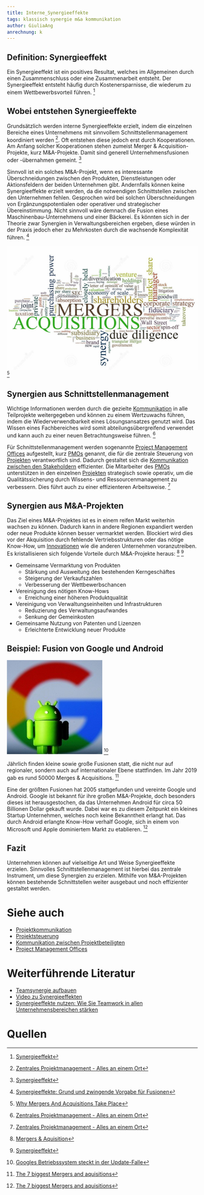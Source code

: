 ```yaml
---
title: Interne_Synergieeffekte
tags: klassisch synergie m&a kommunikation
author: GiuliaAng
anrechnung: k
---
```



## Definition: Synergieeffekt

Ein Synergieeffekt ist ein positives Resultat, welches im Allgemeinen durch einen Zusammenschluss oder eine Zusammenarbeit entsteht. Der Synergieeffekt entsteht häufig durch Kostenersparnisse, die wiederum zu einem Wettbewerbsvorteil führen. [^1]

## Wobei entstehen Synergieeffekte

Grundsätzlich werden interne Synergieeffekte erzielt, indem die einzelnen Bereiche eines Unternehmens mit sinnvollem Schnittstellenmanagement koordiniert werden [^2]. Oft entstehen diese jedoch erst durch Kooperationen. Am Anfang solcher Kooperationen stehen zumeist Merger & Acquisition-Projekte, kurz M&A-Projekte. Damit sind generell Unternehmensfusionen oder -übernahmen gemeint. [^1]

Sinnvoll ist ein solches M&A-Projekt, wenn es interessante Überschneidungen zwischen den Produkten, Dienstleistungen oder Aktionsfeldern der beiden Unternehmen gibt. Andernfalls können keine Synergieeffekte erzielt werden, da die notwendigen Schnittstellen zwischen den Unternehmen fehlen. Gesprochen wird bei solchen Überschneidungen von Ergänzungspotentialen oder operativer und strategischer Übereinstimmung. Nicht sinnvoll wäre demnach die Fusion eines Maschinenbau-Unternehmens und einer Bäckerei. Es könnten sich in der Theorie zwar Synergien in Verwaltungsbereichen ergeben, diese würden in der Praxis jedoch eher zu Mehrkosten durch die wachsende Komplexität führen. [^3]

![M&A Wortwolke](Interne_Synergieeffekte/mergers-and-acquisitions.jpg)[^4] 

## Synergien aus Schnittstellenmanagement 

Wichtige Informationen werden durch die gezielte [Kommunikation](Projektkommunikation.md) in alle Teilprojekte weitergegeben und können zu einem Wertzuwachs führen, indem die Wiederverwendbarkeit eines Lösungsansatzes genutzt wird. Das Wissen eines Fachbereiches wird somit abteilungsübergreifend verwendet und kann auch zu einer neuen Betrachtungsweise führen. [^2]

Für Schnittstellenmanagement werden sogenannte [Project Management Offices](Project_Management_Office.md) aufgestellt, kurz [PMOs](Project_Management_Office.md) genannt, die für die zentrale Steuerung von [Projekten](Projekt.md) verantwortlich sind. Dadurch gestaltet sich die [Kommunikation zwischen den Stakeholdern](Kommunikation_Projektbeteiligte.md) effizienter. Die Mitarbeiter des [PMOs](Project_Management_Office.md) unterstützen in den einzelnen [Projekten](Projekt.md) strategisch sowie operativ, um die Qualitätssicherung durch Wissens- und Ressourcenmanagement zu verbessern. Dies führt auch zu einer effizienteren Arbeitsweise. [^2]

## Synergien aus M&A-Projekten

Das Ziel eines M&A-Projektes ist es in einem reifen Markt weiterhin wachsen zu können. Dadurch kann in andere Regionen expandiert werden oder neue Produkte können besser vermarktet werden. Blockiert wird dies vor der Akquisition durch fehlende Vertriebsstrukturen oder das nötige Know-How, um [Innovationen](Innovationsprojekte.md) wie die anderen Unternehmen voranzutreiben. Es kristallisieren sich folgende Vorteile durch M&A-Projekte heraus: [^5] [^1]

* Gemeinsame Vermarktung von Produkten 
  - Stärkung und Ausweitung des bestehenden Kerngeschäftes
  - Steigerung der Verkaufszahlen
  - Verbesserung der Wettbewerbschancen
* Vereinigung des nötigen Know-Hows 
  - Erreichung einer höheren Produktqualität
* Vereinigung von Verwaltungseinheiten und Infrastrukturen
  - Reduzierung des Verwaltungsaufwandes
  - Senkung der Gemeinkosten
* Gemeinsame Nutzung von Patenten und Lizenzen
  - Erleichterte Entwicklung neuer Produkte

## Beispiel: Fusion von Google und Android

![Google & Android Fusion](Interne_Synergieeffekte/Android_Google.jpg) [^6] 

Jährlich finden kleine sowie große Fusionen statt, die nicht nur auf regionaler, sondern auch auf internationaler Ebene stattfinden. Im Jahr 2019 gab es rund 50000 Merges & Acquisitions. [^7]

Eine der größten Fusionen hat 2005 stattgefunden und vereinte Google und Android. Google ist bekannt für ihre großen M&A-Projekte, doch besonders dieses ist herausgestochen, da das Unternehmen Android für circa 50 Billionen Dollar gekauft wurde. Dabei war es zu diesem Zeitpunkt ein kleines Startup Unternehmen, welches noch keine Bekanntheit erlangt hat. Das durch Android erlangte Know-How verhalf Google, sich in einem von Microsoft und Apple dominiertem Markt zu etablieren. [^7]

## Fazit

Unternehmen können auf vielseitige Art und Weise Synergieeffekte erzielen. Sinnvolles Schnittstellenmanagement ist hierbei das zentrale Instrument, um diese Synergien zu erzielen. Mithilfe von M&A-Projekten können bestehende Schnittstellen weiter ausgebaut und noch effizienter gestaltet werden.

# Siehe auch

* [Projektkommunikation](Projektkommunikation.md)
* [Projektsteuerung](Projektsteuerung.md)
* [Kommunikation zwischen Projektbeteiligten](Kommunikation_Projektbeteiligte.md)
* [Project Management Offices](Project_Management_Office.md)

# Weiterführende Literatur

* [Teamsynergie aufbauen](https://asana.com/de/resources/what-is-synergy)
* [Video zu Synergieeffekten](https://studyflix.de/wirtschaft/synergieeffekte-1899)
* [Synergieeffekte nutzen: Wie Sie Teamwork in allen Unternehmensbereichen stärken](https://www.wlw.de/de/inside-business/aktuelles/synergieeffekte-team)

# Quellen

[^1]: [Synergieeffekt](https://www.projektmagazin.de/glossarterm/synergieeffekt#beispiele)
[^2]: [Zentrales Projektmanagement - Alles an einem Ort](https://www.nordantech.com/de/blog/project-management/zentrales-projektmanagement)
[^3]: [Synergieeffekte: Grund und zwingende Vorgabe für Fusionen](https://www.umsetzungsberatung.de/pmi-post-merger-integration/synergieeffekte.php)
[^4]: [Why Mergers And Acquisitions Take Place](https://www.reacpa.com/why-mergers-and-acquisitions-take-place/)
[^5]: [Mergers & Aquisition](http://www.wirtschaftslexikon24.com/d/mergers-acquisitions/mergers-acquisitions.htm)
[^6]: [Googles Betriebssystem steckt in der Update-Falle](https://www.welt.de/wirtschaft/webwelt/article191971689/Android-Google-will-Update-Problem-auf-Smartphones-loesen.html)
[^7]: [The 7 biggest Mergers and aquisitions](https://www.globalexpansion.com/blog/the-largest-mergers-and-acquisitions)

